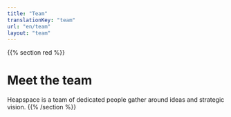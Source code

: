 ```yaml
---
title: "Team"
translationKey: "team"
url: "en/team"
layout: "team"
---
```


{{% section red %}}
# Meet the team

Heapspace is a team of dedicated people gather around ideas and strategic vision.
{{% /section %}}
